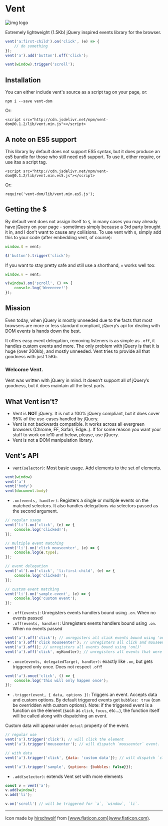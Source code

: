 # Vent
![img logo](https://raw.githubusercontent.com/ealush/vent/master/assets/logo.png?raw=true)

Extremely lightweight (1.5Kb) jQuery inspired events library for the browser.

```js
vent('a:first-child').on('click', (e) => {
    // do something
});
vent('a').add('button').off('click');

vent(window).trigger('scroll');
```

## Installation
You can either include vent's source as a script tag on your page, or:

```
npm i --save vent-dom
```
Or:

```
<script src="http://cdn.jsdelivr.net/npm/vent-dom@0.1.2/lib/vent.min.js"></script>
```

## A note on ES5 support
This library by default does not support ES5 syntax, but it does produce an es5 bundle for those who still need es5 support.
To use it, either require, or use itas a script tag.

```
<script src="http://cdn.jsdelivr.net/npm/vent-dom@0.1.2/lib/vent.min.es5.js"></script>
```

Or:

```
require('vent-dom/lib/vent.min.es5.js');
```

## Getting the $
By default vent does not assign itself to `$`, in many cases you may already have jQuery on your page - sometimes simply because a 3rd party brought it in, and I don't want to cause any collisions. To use vent with `$`, simply add this to your code (after embedding vent, of course):

```js
window.$ = vent;

$('button').trigger('click');
```

If you want to stay pretty safe and still use a shorthand, `v` works well too:

```js
window.v = vent;

v(window).on('scroll', () => {
    console.log('Weeeeeee!')
});
```

## Mission
Even today, when jQuery is mostly unneeded due to the facts that most browsers are more or less standard compliant, jQuery’s api for dealing with DOM events is hands down the best.

It offers easy event delegation, removing listeners is as simple as `.off`, it handles custom events and more.
The only problem with jQuery is that it is huge (over 200kb), and mostly unneeded. Vent tries to provide all that goodness with just 1.5Kb.

### Welcome Vent.
Vent was written with jQuery in mind. It doesn’t support all of jQuery’s goodness, but it does maintain all the best parts.

## What Vent isn't?
* Vent is **NOT** jQuery. It is not a 100% jQuery compliant, but it does cover 95% of the use-cases handled by jQuery.
* Vent is not backwards compatible. It works across all evergreen browsers (Chrome, FF, Safari, Edge..). If for some reason you want your stuff to work on ie10 and below, please, use jQuery.
* Vent is not a DOM manipulation library.

## Vent's API
* `vent(selector)`: Most basic usage. Add elements to the set of elements.
```js
vent(window)
vent('a')
vent('body')
vent(document.body)
```

* `.on(events, handler)`: Registers a single or multiple events on the matched selectors.
It also handles delegations via selectors passed as the second argument.
```js
// regular usage
vent('li').on('click', (e) => {
    console.log('clicked!');
});

// multiple event matching
vent('li').on('click mouseenter', (e) => {
    console.log(e.type);
});

// event delegation
vent('ul').on('click', 'li:first-child', (e) => {
    console.log('clicked!');
});

// custom event matching
vent('li').on('sample-event', (e) => {
    console.log('custom event');
});
```

* `.off(events)`: Unregisters events handlers bound using `.on`. When no events passed
* `.off(events, handler)`: Unregisters events handlers bound using `.on`. When no events passed
```js
vent('a').off('click'); // unregisters all click events bound using 'on()'
vent('a').off('click mouseenter'); // unregisters all click and mouseenter events bound using 'on()'
vent('a').off(); // unregisters all events bound using 'on()'
vent('a').off('click', myHandler); // unregisters all events that were created with a specific handler function.
```

* `.once(events, delegatedTarget, handler)`: exactly like `.on`, but gets triggered only once. Does not respect `.off`!
```js
vent('a').once('click', () => {
    console.log('this will only happen once');
});
```

* `.trigger(event, { data, options })`: Triggers an event. Accepts data and custom options. By default triggered events get `bubbles: true` (can be overridden with custom options).
Note: if the triggered event is a function on the element (such as `click`, `focus`, etc...), the function itself will be called along with dispatching an event.

Custom data will appear under `detail` property of the event.
```js
// regular use
vent('a').trigger('click'); // will click the element
vent('a').trigger('mouseenter'); // will dispatch `mouseenter` event.

// with data
vent('a').trigger('click', {data: 'custom data'}); // will dispatch `click` with custom data (not call the function)

vent('a').trigger('sample', {options: {bubbles: false}});
```

* `.add(selector)`: extends Vent set with more elements
```js
const v = vent('a');
v.add(window);
v.add('li');

v.on('scroll') // will be triggered for `a`, `window`, `li`.
```

---
Icon made by [hirschwolf](https://www.flaticon.com/authors/hirschwolf) from [www.flaticon.com](www.flaticon.com).
